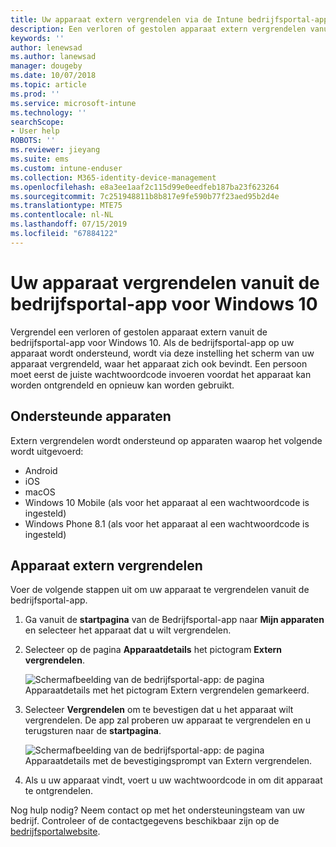 ```yaml
---
title: Uw apparaat extern vergrendelen via de Intune bedrijfsportal-app
description: Een verloren of gestolen apparaat extern vergrendelen vanuit de bedrijfsportal-app voor Windows 10
keywords: ''
author: lenewsad
ms.author: lanewsad
manager: dougeby
ms.date: 10/07/2018
ms.topic: article
ms.prod: ''
ms.service: microsoft-intune
ms.technology: ''
searchScope:
- User help
ROBOTS: ''
ms.reviewer: jieyang
ms.suite: ems
ms.custom: intune-enduser
ms.collection: M365-identity-device-management
ms.openlocfilehash: e8a3ee1aaf2c115d99e0eedfeb187ba23f623264
ms.sourcegitcommit: 7c251948811b8b817e9fe590b77f23aed95b2d4e
ms.translationtype: MTE75
ms.contentlocale: nl-NL
ms.lasthandoff: 07/15/2019
ms.locfileid: "67884122"
---
```

# <a name="lock-your-device-from-the-company-portal-app-for-windows-10"></a>Uw apparaat vergrendelen vanuit de bedrijfsportal-app voor Windows 10

Vergrendel een verloren of gestolen apparaat extern vanuit de bedrijfsportal-app voor Windows 10. Als de bedrijfsportal-app op uw apparaat wordt ondersteund, wordt via deze instelling het scherm van uw apparaat vergrendeld, waar het apparaat zich ook bevindt. Een persoon moet eerst de juiste wachtwoordcode invoeren voordat het apparaat kan worden ontgrendeld en opnieuw kan worden gebruikt.

## <a name="supported-devices"></a>Ondersteunde apparaten

Extern vergrendelen wordt ondersteund op apparaten waarop het volgende wordt uitgevoerd:  

* Android
* iOS
* macOS
* Windows 10 Mobile (als voor het apparaat al een wachtwoordcode is ingesteld)
* Windows Phone 8.1 (als voor het apparaat al een wachtwoordcode is ingesteld) 
  
## <a name="remote-lock-device"></a>Apparaat extern vergrendelen
Voer de volgende stappen uit om uw apparaat te vergrendelen vanuit de bedrijfsportal-app.  

1. Ga vanuit de **startpagina** van de Bedrijfsportal-app naar **Mijn apparaten** en selecteer het apparaat dat u wilt vergrendelen.

2. Selecteer op de pagina **Apparaatdetails** het pictogram **Extern vergrendelen**.  


   ![Schermafbeelding van de bedrijfsportal-app: de pagina Apparaatdetails met het pictogram Extern vergrendelen gemarkeerd.](./media/1804_remote_lock_Windows_CPapp_05.png)  

3. Selecteer **Vergrendelen** om te bevestigen dat u het apparaat wilt vergrendelen. De app zal proberen uw apparaat te vergrendelen en u terugsturen naar de **startpagina**.  


   ![Schermafbeelding van de bedrijfsportal-app: de pagina Apparaatdetails met de bevestigingsprompt van Extern vergrendelen.](./media/1804_remote_lock_Windows_CPapp_06.png)  

4. Als u uw apparaat vindt, voert u uw wachtwoordcode in om dit apparaat te ontgrendelen.  

Nog hulp nodig? Neem contact op met het ondersteuningsteam van uw bedrijf. Controleer of de contactgegevens beschikbaar zijn op de [bedrijfsportalwebsite](https://go.microsoft.com/fwlink/?linkid=2010980).
